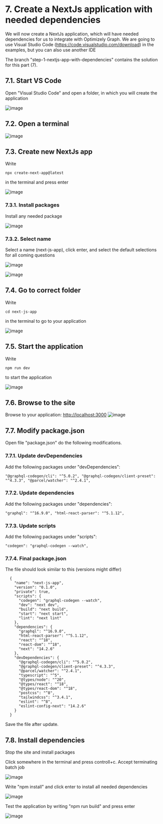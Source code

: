 # 7. Create a NextJs application with needed dependencies
We will now create a NextJs application, which will have needed dependencies for us to integrate with Optimizely Graph. We are going to use Visual Studio Code (https://code.visualstudio.com/download) in the examples, but you can also use another IDE

The branch "step-1-nextjs-app-with-dependencies" contains the solution for this part (7).

## 7.1. Start VS Code
Open "Visual Studio Code" and open a folder, in which you will create the application 

![image](https://github.com/user-attachments/assets/899b65fa-d4a5-4d6c-8617-f93647cb9b07)

## 7.2. Open a terminal
![image](https://github.com/user-attachments/assets/f47cfd81-834e-4454-b203-45fc4ed4c396)

## 7.3. Create new NextJs app
Write 

  `npx create-next-app@latest`
  
in the terminal and press enter

![image](https://github.com/user-attachments/assets/7fcd69ee-e3eb-40ad-9b5f-4866a950fc60)

### 7.3.1. Install packages
Install any needed package

![image](https://github.com/user-attachments/assets/d6a0a9fb-b08b-489b-8da7-875d52276028)

### 7.3.2. Select name
Select a name (next-js-app), click enter, and select the default selections for all coming questions

![image](https://github.com/user-attachments/assets/614f283f-10b3-48e8-8a02-c44d79b56a0f)

![image](https://github.com/user-attachments/assets/bbdfb5f4-641c-46c5-9d32-4fd471130947)

## 7.4. Go to correct folder
Write

  `cd next-js-app`
  
in the terminal to go to your application

![image](https://github.com/user-attachments/assets/ef2f2ef4-9563-4bf4-ad8a-deac691647fb)

## 7.5. Start the application
Write

  `npm run dev`
  
to start the application

![image](https://github.com/user-attachments/assets/a07a75a4-3c59-41cc-8037-b6b3ea52fc35)

## 7.6. Browse to the site
Browse to your application: [http://localhost:3000](http://localhost:3000/)
![image](https://github.com/user-attachments/assets/7f2f58e1-10f8-4ff5-9054-b32cc7ec95a4)

## 7.7. Modify package.json
Open file "package.json" do the following modifications. 

### 7.7.1. Update devDependencies
Add the following packages under "devDependencies":

  `
      "@graphql-codegen/cli": "^5.0.2",
      "@graphql-codegen/client-preset": "^4.3.3",
      "@parcel/watcher": "^2.4.1",
  `

### 7.7.2. Update dependencies
Add the following packages under "dependencies":

  `
      "graphql": "^16.9.0",
      "html-react-parser": "^5.1.12",
  `

### 7.7.3. Update scripts
Add the following packages under "scripts":

  `
      "codegen": "graphql-codegen --watch",
  `

### 7.7.4. Final package.json
The file should look similar to this (versions might differ)

      {
        "name": "next-js-app",
        "version": "0.1.0",
        "private": true,
        "scripts": {
          "codegen": "graphql-codegen --watch",
          "dev": "next dev",
          "build": "next build",
          "start": "next start",
          "lint": "next lint"
        },
        "dependencies": {
          "graphql": "^16.9.0",
          "html-react-parser": "^5.1.12",
          "react": "^18",
          "react-dom": "^18",
          "next": "14.2.6"
        },
        "devDependencies": {
          "@graphql-codegen/cli": "^5.0.2",
          "@graphql-codegen/client-preset": "^4.3.3",
          "@parcel/watcher": "^2.4.1",
          "typescript": "^5",
          "@types/node": "^20",
          "@types/react": "^18",
          "@types/react-dom": "^18",
          "postcss": "^8",
          "tailwindcss": "^3.4.1",
          "eslint": "^8",
          "eslint-config-next": "14.2.6"
        }
      }

Save the file after update.

## 7.8. Install dependencies
Stop the site and install packages

Click somewhere in the terminal and press controll+c. Accept terminating batch job

![image](https://github.com/user-attachments/assets/513e0a65-c6c0-4d6a-ad0f-453855c8b0e5)

Write "npm install" and click enter to install all needed dependencies

![image](https://github.com/user-attachments/assets/ddea1530-f07b-49ce-ae8f-4e9aa7a3c7b0)

Test the application by writing "npm run build" and press enter

![image](https://github.com/user-attachments/assets/45e719c0-5932-41c1-998f-4addba2ccbec)
